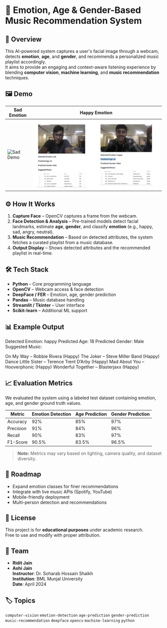 # 🎵 Emotion, Age & Gender-Based Music Recommendation System

## 📌 Overview
This AI-powered system captures a user's facial image through a webcam, detects **emotion**, **age**, and **gender**, and recommends a personalized music playlist accordingly.  
It aims to provide an engaging and context-aware listening experience by blending **computer vision**, **machine learning**, and **music recommendation** techniques.

## 🖼 Demo
| Sad Emotion | Happy Emotion |
|-------------|--------------|
| ![Sad Demo](fbcd14c8-8992-49b7-903c-ca97506466f8.png) | ![Happy Demo](Demo_Image.png) |

## ⚙ How It Works
1. **Capture Face** – OpenCV captures a frame from the webcam.
2. **Face Detection & Analysis** – Pre-trained models detect facial landmarks, estimate **age**, **gender**, and classify **emotion** (e.g., happy, sad, angry, neutral).
3. **Music Recommendation** – Based on detected attributes, the system fetches a curated playlist from a music database.
4. **Output Display** – Shows detected attributes and the recommended playlist in real-time.

## 🛠 Tech Stack
- **Python** – Core programming language
- **OpenCV** – Webcam access & face detection
- **DeepFace / FER** – Emotion, age, gender prediction
- **Pandas** – Music database handling
- **Streamlit / Tkinter** – User interface
- **Scikit-learn** – Additional ML support

## 📊 Example Output
Detected Emotion: happy
Predicted Age: 18
Predicted Gender: Male
Suggested Music:

On My Way – Robbie Rivera (Happy)
The Joker – Steve Miller Band (Happy)
Dance Little Sister – Terence Trent D’Arby (Happy)
Mad About You – Hooverphonic (Happy)
Wonderful Together – Blasterjaxx (Happy)


## 📈 Evaluation Metrics
We evaluated the system using a labeled test dataset containing emotion, age, and gender ground truth values.

| Metric                | Emotion Detection | Age Prediction | Gender Prediction |
|-----------------------|-------------------|----------------|-------------------|
| Accuracy              | 92%               | 85%            | 97%               |
| Precision             | 91%               | 84%            | 96%               |
| Recall                | 90%               | 83%            | 97%               |
| F1-Score              | 90.5%             | 83.5%          | 96.5%             |

> **Note:** Metrics may vary based on lighting, camera quality, and dataset diversity.

## 🚀 Roadmap
- Expand emotion classes for finer recommendations
- Integrate with live music APIs (Spotify, YouTube)
- Mobile-friendly deployment
- Multi-person detection and recommendations

## 📜 License
This project is for **educational purposes** under academic research.  
Free to use and modify with proper attribution.

## 👥 Team
- **Ridit Jain**  
- **Ashi Jain**  
**Instructor**: Dr. Soharab Hossain Shaikh  
**Institution**: BML Munjal University  
**Date**: April 2024

## 🏷 Topics
`computer-vision` `emotion-detection` `age-prediction` `gender-prediction` `music-recommendation` `deepface` `opencv` `machine-learning` `python`
